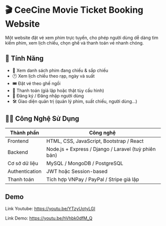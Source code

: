 # 🎬 CeeCine Movie Ticket Booking Website

Một website đặt vé xem phim trực tuyến, cho phép người dùng dễ dàng tìm kiếm phim, xem lịch chiếu, chọn ghế và thanh toán vé nhanh chóng.

## 🚀 Tính Năng

- 📅 Xem danh sách phim đang chiếu & sắp chiếu
- 🕐 Xem lịch chiếu theo rạp, ngày và suất
- 🎟️ Đặt vé theo ghế ngồi
- 🧾 Thanh toán (giả lập hoặc thật tùy cấu hình)
- 👤 Đăng ký / Đăng nhập người dùng
- 🛠️ Giao diện quản trị (quản lý phim, suất chiếu, người dùng…)

## 🧑‍💻 Công Nghệ Sử Dụng

| Thành phần      | Công nghệ                             |
|------------------|----------------------------------------|
| Frontend         | HTML, CSS, JavaScript, Bootstrap / React |
| Backend          | Node.js + Express / Django / Laravel (tuỳ phiên bản) |
| Cơ sở dữ liệu    | MySQL / MongoDB / PostgreSQL          |
| Authentication   | JWT hoặc Session-based                |
| Thanh toán       | Tích hợp VNPay / PayPal / Stripe giả lập|


## Demo
Link Youtube: https://youtu.be/YTzyUotyLGI


Link Demo: https://youtu.be/hVhbk0dfM_Q
